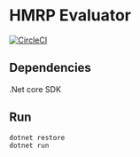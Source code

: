 # HMRP Evaluator

[![CircleCI](https://circleci.com/gh/codec-abc/human-resource-machine-program-evaluator.svg?style=svg)](https://circleci.com/gh/codec-abc/human-resource-machine-program-evaluator)

## Dependencies
.Net core SDK

## Run

```bash
dotnet restore
dotnet run
```